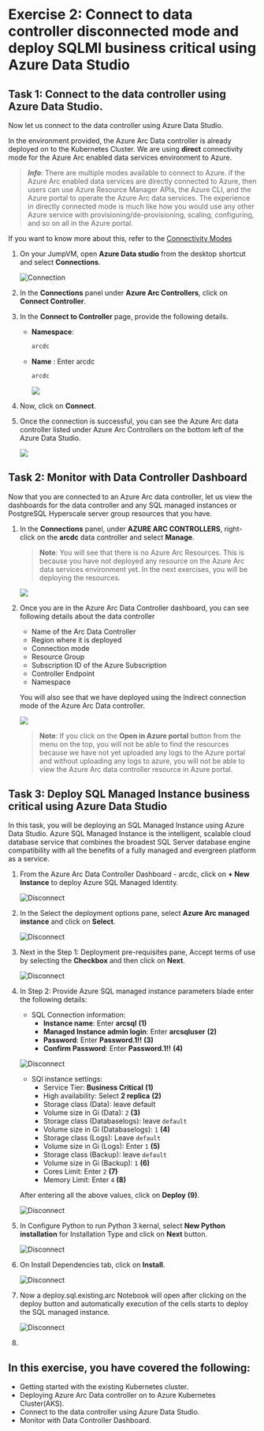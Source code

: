 # Exercise 2: Connect to data controller disconnected mode and deploy SQLMI business critical using Azure Data Studio 
 
## Task 1: Connect to the data controller using Azure Data Studio.

Now let us connect to the data controller using Azure Data Studio.

In the environment provided, the Azure Arc Data controller is already deployed on to the Kubernetes Cluster. We are using **direct** connectivity mode for the Azure Arc enabled data services environment to Azure.
  
   > ***Info***: There are multiple modes available to connect to Azure. if the Azure Arc enabled data services are directly connected to Azure, then users can use Azure Resource Manager APIs, the Azure CLI, and the Azure portal to operate the Azure Arc data services. The experience in directly connected mode is much like how you would use any other Azure service with provisioning/de-provisioning, scaling, configuring, and so on all in the Azure portal.
   
   If you want to know more about this, refer to the [Connectivity Modes](https://docs.microsoft.com/en-us/azure/azure-arc/data/connectivity)

1. On your JumpVM, open **Azure Data studio** from the desktop shortcut and select **Connections**.

   ![](./media/indirect-1.png "Connection")
   
1. In the **Connections** panel under **Azure Arc Controllers**, click on **Connect Controller**.

1. In the **Connect to Controller** page, provide the following details.

   - **Namespace**:
     ```BASH
     arcdc
     ```
     
   - **Name** : Enter arcdc
     ```BASH
     arcdc
     ```
   
     ![](./images/connectnew-latest.png "")

1. Now, click on **Connect**.

1. Once the connection is successful, you can see the Azure Arc data controller listed under Azure Arc Controllers on the bottom left of the Azure Data Studio.

    ![](./images/new1dc.png "")

## Task 2: Monitor with Data Controller Dashboard

Now that you are connected to an Azure Arc data controller, let us view the dashboards for the data controller and any SQL managed instances or PostgreSQL Hyperscale server group resources that you have.

1. In the **Connections** panel, under **AZURE ARC CONTROLLERS**, right-click on the **arcdc** data controller and select **Manage**.

   > **Note**: You will see that there is no Azure Arc Resources. This is because you have not deployed any resource on the Azure Arc data services environment yet. In the next exercises, you will be deploying the resources.

    ![](./images/manages.png "")

1. Once you are in the Azure Arc Data Controller dashboard, you can see following details about the data controller 
   - Name of the Arc Data Controller
   - Region where it is deployed
   - Connection mode
   - Resource Group
   - Subscription ID of the Azure Subscription
   - Controller Endpoint
   - Namespace
   
   You will also see that we have deployed using the Indirect connection mode of the Azure Arc Data controller.

   ![](./media/disconnect-1.png "")
   
   > **Note**: If you click on the **Open in Azure portal** button from the menu on the top, you will not be able to find the resources because we have not yet uploaded any logs to the Azure portal and without uploading any logs to azure, you will not be able to view the Azure Arc data controller resource in Azure portal.

## Task 3: Deploy SQL Managed Instance business critical using Azure Data Studio

In this task, you will be deploying an SQL Managed Instance using Azure Data Studio. Azure SQL Managed Instance is the intelligent, scalable cloud database service that combines the broadest SQL Server database engine compatibility with all the benefits of a fully managed and evergreen platform as a service.

1. From the Azure Arc Data Controller Dashboard - arcdc, click on **+ New Instance** to deploy  Azure SQL Managed Identity.

   ![](./media/disconnect-2.png "Disconnect")
   
2. In the Select the deployment options pane, select **Azure Arc managed instance** and click on **Select**.

   ![](./media/disconnect-3.png "Disconnect")
   
3. Next in the Step 1: Deployment pre-requisites pane, Accept terms of use by selecting the **Checkbox** and then click on **Next**.

   ![](./media/disconnect-4.png "Disconnect")
   
4. In Step 2: Provide Azure SQL managed instance parameters blade enter the following details:

   - SQL Connection information:
     - **Instance name**: Enter **arcsql<inject key="DeploymentID" enableCopy="true"/>** **(1)**
     - **Managed Instance admin login**:  Enter **arcsqluser** **(2)**
     - **Password**: Enter **Password.1!!** **(3)**
     - **Confirm Password**: Enter **Password.1!!** **(4)**

   ![](./media/disconnect-5.png "Disconnect")
   
   - SQl instance settings:
     - Service Tier: **Business Critical** **(1)**
     - High availability: Select **2 replica** **(2)**
     - Storage class (Data): leave default
     - Volume size in Gi (Data): ```2``` **(3)**
     - Storage class (Databaselogs): leave ```default```
     - Volume size in Gi (Databaselogs): ```1``` **(4)**
     - Storage class (Logs): Leave ```default```
     - Volume size in Gi (Logs): Enter ```1``` **(5)**
     - Storage class (Backup): leave ```default```
     - Volume size in Gi (Backup): ```1``` **(6)**
     - Cores Limit: Enter ```2``` **(7)**
     - Memory Limit: Enter ```4``` **(8)**
     
   After entering all the above values, click on **Deploy** **(9)**.

   ![](./media/disconnect-6.png "Disconnect")

5. In Configure Python to run Python 3 kernal, select **New Python installation** for Installation Type and click on **Next** button.

   ![](./media/disconnect-7.png "Disconnect")
   
6. On Install Dependencies tab, click on **Install**.

   ![](./media/disconnect-8.png "Disconnect")
   
7. Now a deploy.sql.existing.arc Notebook will open after clicking on the deploy button and automatically execution of the cells starts to deploy the SQL managed instance.

   ![](./media/disconnect-9.png "Disconnect")
   
8.    

## In this exercise, you have covered the following:
 
   - Getting started with the existing Kubernetes cluster.
   - Deploying Azure Arc Data controller on to Azure Kubernetes Cluster(AKS). 
   - Connect to the data controller using Azure Data Studio.
   - Monitor with Data Controller Dashboard.
